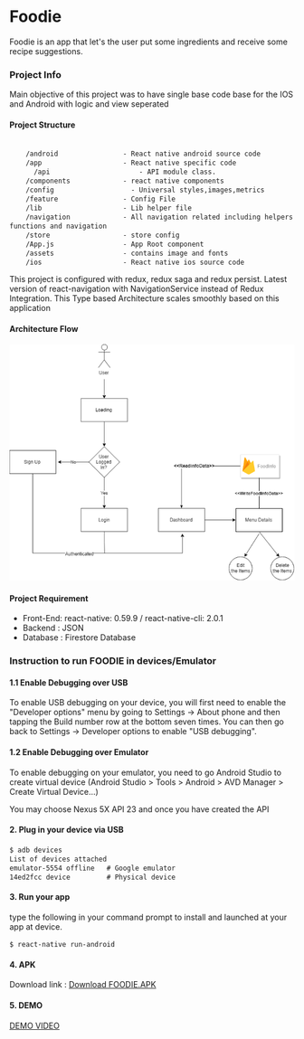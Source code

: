 # Foodie

Foodie is an app that let's the user put some ingredients and receive some recipe suggestions.

### Project Info

Main objective of this project was to have single base code base for the IOS and Android with logic and view seperated

#### Project Structure
```

    /android                - React native android source code
    /app                    - React native specific code
	  /api		                - API module class.
    /components             - react native components
    /config		              - Universal styles,images,metrics
    /feature                - Config File
    /lib                    - Lib helper file   
    /navigation             - All navigation related including helpers functions and navigation
    /store                  - store config
    /App.js                 - App Root component    
    /assets                 - contains image and fonts
    /ios                    - React native ios source code

```

This project is configured with redux, redux saga and redux persist. Latest version of react-navigation with NavigationService instead of Redux Integration. This Type based Architecture scales smoothly based on this application




#### Architecture Flow
<img src="./assets/Foodie.png"  />


#### Project Requirement
* Front-End: react-native: 0.59.9 / react-native-cli: 2.0.1
* Backend : JSON
* Database : Firestore Database



### Instruction to run FOODIE in devices/Emulator

#### 1.1 Enable Debugging over USB
To enable USB debugging on your device, you will first need to enable the "Developer options" menu by going to Settings → About phone and then tapping the Build number row at the bottom seven times. You can then go back to Settings → Developer options to enable "USB debugging".

#### 1.2 Enable Debugging over Emulator
To enable debugging on your emulator, you need to go Android Studio to create virtual device
(Android Studio > Tools > Android > AVD Manager > Create Virtual Device…)

You may choose Nexus 5X API 23 and once you have created the API

#### 2. Plug in your device via USB

```
$ adb devices
List of devices attached
emulator-5554 offline   # Google emulator
14ed2fcc device         # Physical device
```

#### 3. Run your app
type the following in your command prompt to install and launched at your app at device.

```
$ react-native run-android
```

#### 4. APK 
Download link : <a href="https://rink.hockeyapp.net/apps/a31ed87e0e164272a6a973bdd32494c4/app_versions/1" download>Download FOODIE.APK</a>


#### 5. DEMO 
<a href="https://vimeo.com/user99850858/review/342896814/c625c3dd41">DEMO VIDEO</a>